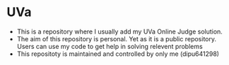 # UVa

* This is a repository where I usually add my UVa Online Judge solution.
* The aim of this repository is personal. Yet as it is a public repository. Users can use my code to get help in solving relevent problems
* This repositoty is maintained and controlled by only me (dipu641298)

